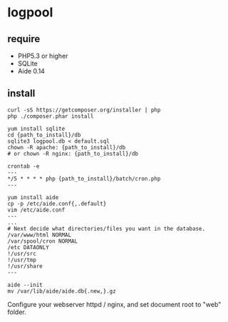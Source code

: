 # logpool

## require

* PHP5.3 or higher
* SQLite
* Aide 0.14

## install

```
curl -sS https://getcomposer.org/installer | php
php ./composer.phar install

yum install sqlite
cd {path_to_install}/db
sqlite3 logpool.db < default.sql
chown -R apache: {path_to_install}/db
# or chown -R nginx: {path_to_install}/db

crontab -e
---
*/5 * * * * php {path_to_install}/batch/cron.php
---

```


```
yum install aide
cp -p /etc/aide.conf{,.default}
vim /etc/aide.conf
---
...
# Next decide what directories/files you want in the database.
/var/www/html NORMAL
/var/spool/cron NORMAL
/etc DATAONLY
!/usr/src
!/usr/tmp
!/usr/share
---

aide --init
mv /var/lib/aide/aide.db{.new,}.gz
```

Configure your webserver httpd / nginx, and set document root to "web" folder.

